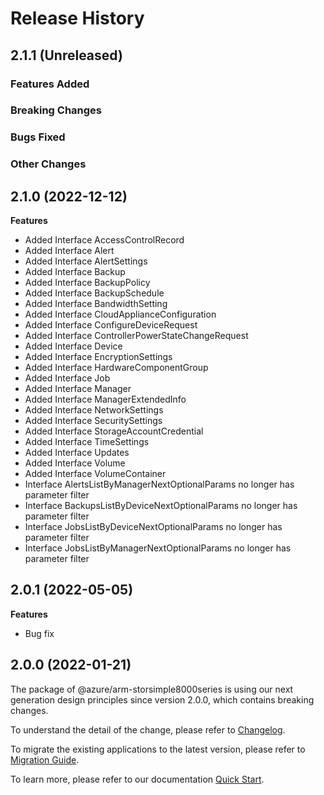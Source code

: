 # Release History

## 2.1.1 (Unreleased)

### Features Added

### Breaking Changes

### Bugs Fixed

### Other Changes

## 2.1.0 (2022-12-12)
    
**Features**

  - Added Interface AccessControlRecord
  - Added Interface Alert
  - Added Interface AlertSettings
  - Added Interface Backup
  - Added Interface BackupPolicy
  - Added Interface BackupSchedule
  - Added Interface BandwidthSetting
  - Added Interface CloudApplianceConfiguration
  - Added Interface ConfigureDeviceRequest
  - Added Interface ControllerPowerStateChangeRequest
  - Added Interface Device
  - Added Interface EncryptionSettings
  - Added Interface HardwareComponentGroup
  - Added Interface Job
  - Added Interface Manager
  - Added Interface ManagerExtendedInfo
  - Added Interface NetworkSettings
  - Added Interface SecuritySettings
  - Added Interface StorageAccountCredential
  - Added Interface TimeSettings
  - Added Interface Updates
  - Added Interface Volume
  - Added Interface VolumeContainer
  - Interface AlertsListByManagerNextOptionalParams no longer has parameter filter
  - Interface BackupsListByDeviceNextOptionalParams no longer has parameter filter
  - Interface JobsListByDeviceNextOptionalParams no longer has parameter filter
  - Interface JobsListByManagerNextOptionalParams no longer has parameter filter
    
## 2.0.1 (2022-05-05)

**Features**

  - Bug fix
    
## 2.0.0 (2022-01-21)

The package of @azure/arm-storsimple8000series is using our next generation design principles since version 2.0.0, which contains breaking changes.

To understand the detail of the change, please refer to [Changelog](https://aka.ms/js-track2-changelog).

To migrate the existing applications to the latest version, please refer to [Migration Guide](https://aka.ms/js-track2-migration-guide).

To learn more, please refer to our documentation [Quick Start](https://aka.ms/azsdk/js/mgmt/quickstart ).
